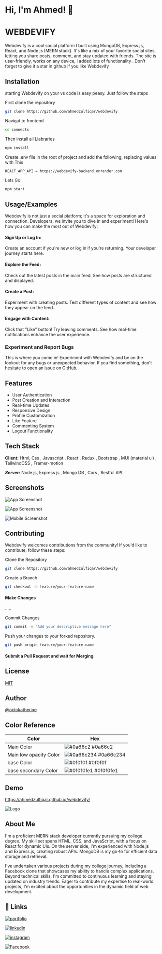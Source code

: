 
# Hi, I'm Ahmed! 👋


# WEBDEVIFY

Webdevify is a cool social platform I built using MongoDB, Express.js, React, and Node.js (MERN stack). It's like a mix of your favorite social sites, letting you share posts, comment, and stay updated with friends. The site is user-friendly, works on any device, i added lots of functionality . Don't forget to give it a star in github if you like Webdevify

## Installation

starting Webdevify  on your vs code is easy peasy. Just follow the steps

First clone the repository

```bash
git clone https://github.com/ahmedzulfiqar/webdevify
``` 

Navigat to frontend

```bash
cd connectx
``` 
Then install all Liabraries
```bash
npm install
``` 
Create .env file in the root of  project and add the following, replacing  values with This
 
```bash
REACT_APP_API = https://webdevify-backend.onrender.com
```
Lets Go
 
```bash
npm start
``` 


## Usage/Examples

Webdevify is not just a social platform; it's a space for exploration and connection. Developers, we invite you to dive in and experiment! Here's how you can make the most out of Webdevify:

#### Sign Up or Log In:

Create an account if you're new or log in if you're returning. Your developer journey starts here.

#### Explore the Feed:

Check out the latest posts in the main feed. See how posts are structured and displayed.

#### Create a Post:

Experiment with creating posts. Test different types of content and see how they appear on the feed.

#### Engage with Content:

Click that "Like" button! Try leaving comments. See how real-time notifications enhance the user experience.

### Experiment and Report Bugs
This is where you come in! Experiment with Webdevify and be on the lookout for any bugs or unexpected behavior. If you find something, don't hesitate to open an issue on GitHub.


## Features

- User Authentication
- Post Creation and Interaction
- Real-time Updates
- Responsive Design
- Profile Customization
- Like Feature
- Commenting System
- Logout Functionality


## Tech Stack

**Client:** Html, Css , Javascript , React , Redux , Bootstrap , MUI (material ui) , TailwindCSS , Framer-motion

***Server:*** Node js, Express js , Mongo DB , Cors , Restful API


## Screenshots

![App Screenshot](https://www.bing.com/images/blob?bcid=RFp2b6LZ808GBLHOcznt5bzRw-e4.....8s)

![App Screenshot](https://www.bing.com/images/blob?bcid=RF4T4qCySE8GBLHOcznt5bzRw-e4.....-w)


![Mobile Screenshot](https://www.bing.com/images/blob?bcid=RKk-G04GaE8GBLHOcznt5bzRw-e4.....6I)


## Contributing

Webdevify welcomes contributions from the community! If you'd like to contribute, follow these steps:

Clone the  Repository

```bash
git clone https://github.com/ahmedzulfiqar/webdevify
``` 

Create a Branch

```bash
git checkout -b feature/your-feature-name

``` 
#### Make Changes
.....

Commit Changes
```bash
git commit -m "Add your descriptive message here"

``` 
Push your changes to your forked repository.
 
```bash
git push origin feature/your-feature-name

```
#### Submit a Pull Request and wait for Merging





## License

[MIT](https://choosealicense.com/licenses/mit/)


## Author

 [@octokatherine](https://www.github.com/ahmedzulfiqar)

## Color Reference

| Color             | Hex                                                                |
| ----------------- | ------------------------------------------------------------------ |
| Main Color | ![#0a66c2](https://via.placeholder.com/10/0a66c2?text=+) #0a66c2 |
| Main low opacity Color | ![#0a66c234](https://via.placeholder.com/10/0a66c234?text=+) #0a66c234 |
| base Color | ![#0f0f0f](https://via.placeholder.com/10/0f0f0f?text=+) #0f0f0f |
| base secondary Color | ![#0f0f0fe1](https://via.placeholder.com/10/0f0f0fe1?text=+) #0f0f0fe1 |


## Demo

https://ahmedzulfiqar.github.io/webdevify/

![Logo](https://opranstudio.netlify.app/static/media/370258937_1000446534347484_6738224902469943689_n-removebg-preview.4085f1547890d42512cc.png)


##  About Me

I'm a proficient MERN stack developer currently pursuing my college degree. My skill set spans HTML, CSS, and JavaScript, with a focus on React for dynamic UIs. On the server side, I'm experienced with Node.js and Express.js, creating robust APIs. MongoDB is my go-to for efficient data storage and retrieval.

I've undertaken various projects during my college journey, including a Facebook clone that showcases my ability to handle complex applications. Beyond technical skills, I'm committed to continuous learning and staying updated on industry trends. Eager to contribute my expertise to real-world projects, I'm excited about the opportunities in the dynamic field of web development.


## 🔗 Links
[![portfolio](https://img.shields.io/badge/my_portfolio-000?style=for-the-badge&logo=ko-fi&logoColor=white)](https://ahmedzulfiqar.github.io/my-portfolio/) 

[![linkedin](https://img.shields.io/badge/linkedin-0A66C2?style=for-the-badge&logo=linkedin&logoColor=white)](https://www.linkedin.com/in/ahmed-zulfiqar124/)

[![instagram](https://img.shields.io/badge/instagram-dc3545?style=for-the-badge&logo=instagram&logoColor=white)](https://twitter.com/)


[![Facebook](https://img.shields.io/badge/facebook-0A66C2?style=for-the-badge&logo=facebook&logoColor=white)](https://twitter.com/)